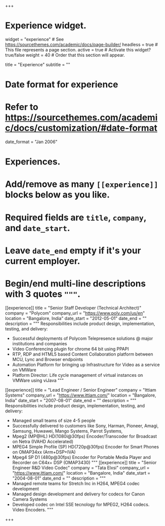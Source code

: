 +++
# Experience widget.
widget = "experience"  # See https://sourcethemes.com/academic/docs/page-builder/
headless = true  # This file represents a page section.
active = true  # Activate this widget? true/false
weight = 40  # Order that this section will appear.

title = "Experience"
subtitle = ""

# Date format for experience
#   Refer to https://sourcethemes.com/academic/docs/customization/#date-format
date_format = "Jan 2006"

# Experiences.
#   Add/remove as many `[[experience]]` blocks below as you like.
#   Required fields are `title`, `company`, and `date_start`.
#   Leave `date_end` empty if it's your current employer.
#   Begin/end multi-line descriptions with 3 quotes `"""`.
[[experience]]
  title = "Senior Staff Developer (Technical Architect)"
  company = "Polycom"
  company_url = "https://www.poly.com/us/en"
  location = "Bangalore, India"
  date_start = "2012-05-01"
  date_end = ""
  description = """
  Responsibilities include product design, implementation, testing, and delivery:
  
  * Successful deployments of Polycom Telepresence solutions @ major institutions and companies
  * Video Conferencing plugin for chrome 64 bit using PPAPI
  * RTP, RDP and HTML5 based Content Collaboration platform between MCU, Lync and Browser endpoints
  * Automation Platform for bringing up Infrastructure for Video as a service on VMWare
  * Platform Director: Life cycle management of virtual instances on VMWare using viJava
  """

[[experience]]
  title = "Lead Engineer / Senior Engineer"
  company = "Ittiam Systems"
  company_url = "https://www.ittiam.com/"
  location = "Bangalore, India"
  date_start = "2007-08-01"
  date_end = ""
  description = """
  Responsibilities include product design, implementation, testing, and delivery:
  
  * Managed small teams of size 4-5 people
  * Successfully delivered to customers like Sony, Harman, Pioneer, Amagi, Samsung, Huwawei, Mango Systems, Parrot Systems, 
  * Mpeg2 (MP@HL) HD(1080i@30fps) Encoder/Transcoder for Broadcast on Netra (IVAHD Accelerated)
  * MPEG4 Simple Profile (SP) HD(720p@30fps) Encoder for Smart Phones on OMAP34xx (Arm+DSP+IVA)
  * Mpeg4 SP D1 (480p@30fps) Encoder for Portable Media Player and Recorder on C64x+ DSP (OMAP3430) 
  """
[[experience]]
  title = "Senior Engineer R&D Video Codec"
  company = "Tata Elxsi"
  company_url = "https://www.ittiam.com/"
  location = "Bangalore, India"
  date_start = "2004-08-01"
  date_end = ""
  description = """  
  * Managed remote teams for Stretch Inc in H264, MPEG4 codec development
  * Managed design development and delivery for codecs for Canon Camera Systems
  * Developed codec on Intel SSE tecnology for MPEG2, H264 codecs. Video Encoders. 
  """

+++
